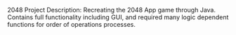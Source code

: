 2048 Project Description:
  Recreating the 2048 App game through Java. 
  Contains full functionality including GUI, and required many logic dependent functions for order of operations processes.
